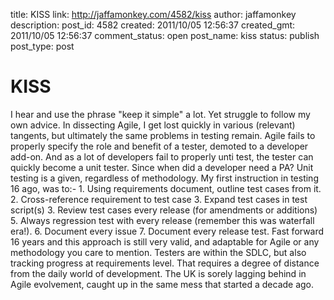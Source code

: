 title: KISS
link: http://jaffamonkey.com/4582/kiss
author: jaffamonkey
description: 
post_id: 4582
created: 2011/10/05 12:56:37
created_gmt: 2011/10/05 12:56:37
comment_status: open
post_name: kiss
status: publish
post_type: post

# KISS

I hear and use the phrase "keep it simple" a lot. Yet struggle to follow my own advice. In dissecting Agile, I get lost quickly in various (relevant) tangents, but ultimately the same problems in testing remain. Agile fails to properly specify the role and benefit of a tester, demoted to a developer add-on. And as a lot of developers fail to properly unti test, the tester can quickly become a unit tester. Since when did a developer need a PA? Unit testing is a given, regardless of methodology. My first instruction in testing 16 ago, was to:- 1\. Using requirements document, outline test cases from it. 2\. Cross-reference requirement to test case 3\. Expand test cases in test script(s) 3\. Review test cases every release (for amendments or additions) 5\. Always regression test with every release (remember this was waterfall era!). 6\. Document every issue 7\. Document every release test. Fast forward 16 years and this approach is still very valid, and adaptable for Agile or any methodology you care to mention. Testers are within the SDLC, but also tracking progress at requirements level. That requires a degree of distance from the daily world of development. The UK is sorely lagging behind in Agile evolvement, caught up in the same mess that started a decade ago.